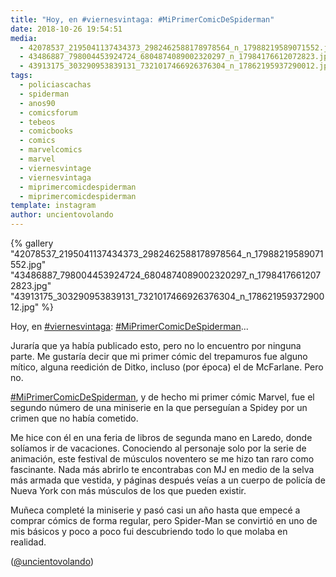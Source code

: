 ```yaml
---
title: "Hoy, en #viernesvintaga: #MiPrimerComicDeSpiderman"
date: 2018-10-26 19:54:51
media: 
  - 42078537_2195041137434373_2982462588178978564_n_17988219589071552.jpg
  - 43486887_798004453924724_6804874089002320297_n_17984176612072823.jpg
  - 43913175_303290953839131_7321017466926376304_n_17862195937290012.jpg
tags: 
  - policiascachas
  - spiderman
  - anos90
  - comicsforum
  - tebeos
  - comicbooks
  - comics
  - marvelcomics
  - marvel
  - viernesvintage
  - viernesvintaga
  - miprimercomicdespiderman
  - miprimercomicdespiderman
template: instagram
author: uncientovolando
---
```


{% gallery "42078537_2195041137434373_2982462588178978564_n_17988219589071552.jpg" "43486887_798004453924724_6804874089002320297_n_17984176612072823.jpg" "43913175_303290953839131_7321017466926376304_n_17862195937290012.jpg" %}

Hoy, en [#viernesvintaga](/tags/viernesvintaga): [#MiPrimerComicDeSpiderman](/tags/miprimercomicdespiderman)...

Juraría que ya había publicado esto, pero no lo encuentro por ninguna parte. Me gustaría decir que mi primer cómic del trepamuros fue alguno mítico, alguna reedición de Ditko, incluso (por época) el de McFarlane. Pero no.

[#MiPrimerComicDeSpiderman](/tags/miprimercomicdespiderman), y de hecho mi primer cómic Marvel, fue el segundo número de una miniserie en la que perseguían a Spidey por un crimen que no había cometido.

Me hice con él en una feria de libros de segunda mano en Laredo, donde solíamos ir de vacaciones. Conociendo al personaje solo por la serie de animación, este festival de músculos noventero se me hizo tan raro como fascinante. Nada más abrirlo te encontrabas con MJ en medio de la selva más armada que vestida, y páginas después veías a un cuerpo de policía de Nueva York con más músculos de los que pueden existir.

Muñeca completé la miniserie y pasó casi un año hasta que empecé a comprar cómics de forma regular, pero Spider-Man se convirtió en uno de mis básicos y poco a poco fui descubriendo todo lo que molaba en realidad.

([@uncientovolando](https://instagram.com/uncientovolando))
